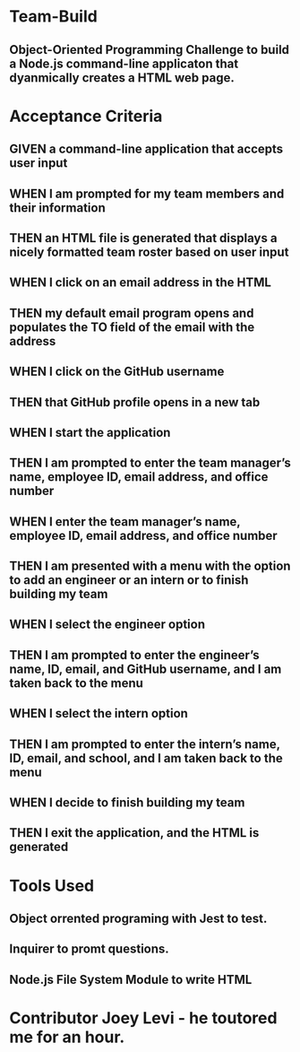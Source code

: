 # Team-Build
## Object-Oriented Programming Challenge to build a Node.js command-line applicaton that dyanmically creates a HTML web page.  

# Acceptance Criteria
## GIVEN a command-line application that accepts user input
## WHEN I am prompted for my team members and their information
## THEN an HTML file is generated that displays a nicely formatted team roster based on user input
## WHEN I click on an email address in the HTML
##  THEN my default email program opens and populates the TO field of the email with the address
## WHEN I click on the GitHub username
## THEN that GitHub profile opens in a new tab
## WHEN I start the application
## THEN I am prompted to enter the team manager’s name, employee ID, email address, and office number
## WHEN I enter the team manager’s name, employee ID, email address, and office number
## THEN I am presented with a menu with the option to add an engineer or an intern or to finish building my team
## WHEN I select the engineer option
## THEN I am prompted to enter the engineer’s name, ID, email, and GitHub username, and I am taken back to the menu
## WHEN I select the intern option
## THEN I am prompted to enter the intern’s name, ID, email, and school, and I am taken back to the menu
## WHEN I decide to finish building my team
## THEN I exit the application, and the HTML is generated


# Tools Used 
## Object orrented programing with Jest to test.  
## Inquirer to promt questions.    
## Node.js File System Module to write HTML 

# Contributor Joey Levi - he toutored me for an hour.  
